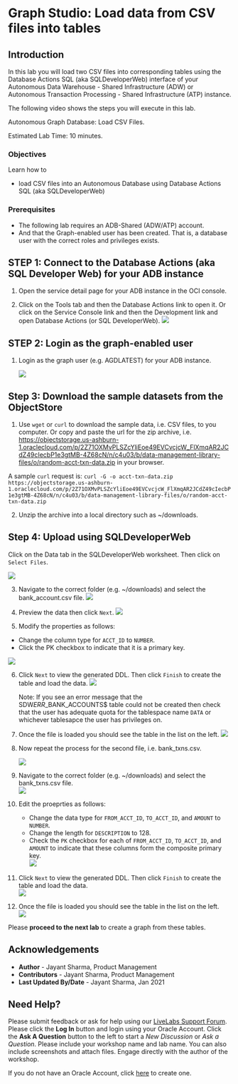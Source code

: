 # Graph Studio: Load data from CSV files into tables

## Introduction

In this lab you will load two CSV files into corresponding tables using the Database Actions SQL (aka SQLDeveloperWeb) interface of your 
Autonomous Data Warehouse - Shared Infrastructure (ADW) or Autonomous Transaction Processing - Shared Infrastructure (ATP) instance.

The following video shows the steps you will execute in this lab.

[](youtube:4BTSg2u1Pa0) Autonomous Graph Database: Load CSV Files.



Estimated Lab Time: 10 minutes. 

### Objectives

Learn how to
- load CSV files into an Autonomous Database using Database Actions SQL (aka SQLDeveloperWeb)


### Prerequisites

- The following lab requires an ADB-Shared (ADW/ATP) account. 
- And that the Graph-enabled user has been created. That is, a database user with the correct roles and privileges exists.


## **STEP 1**: Connect to the Database Actions (aka SQL Developer Web) for your ADB instance

1. Open the service detail page for your ADB instance in the OCI console. 

2. Click on the Tools tab and then the Database Actions link to open it. Or click on the Service Console link and then the Development link and open Database Actions (or SQL DeveloperWeb).
   ![](./images/01-launch-SDW-tools-page.png " ")

## **STEP 2**: Login as the graph-enabled user

1. Login as the graph user (e.g. AGDLATEST) for your ADB instance. 

    ![](./images/02-SDW-login.png " ")

## **Step 3**: Download the sample datasets from the ObjectStore

1. Use `wget` or `curl` to download the sample data, i.e. CSV files, to you computer. Or copy and paste the url for the zip archive, i.e.  https://objectstorage.us-ashburn-1.oraclecloud.com/p/2Z71OXMvPLSZcYliEoe49EVCvcjcW_FlXmqAR2JCdZ49cIecbP1e3gtMB-4Z68cN/n/c4u03/b/data-management-library-files/o/random-acct-txn-data.zip in your browser.

A sample `curl` request is:
`curl -G -o acct-txn-data.zip https://objectstorage.us-ashburn-1.oraclecloud.com/p/2Z71OXMvPLSZcYliEoe49EVCvcjcW_FlXmqAR2JCdZ49cIecbP1e3gtMB-4Z68cN/n/c4u03/b/data-management-library-files/o/random-acct-txn-data.zip`

2. Unzip the archive into a local directory such as ~/downloads.

## **Step 4**: Upload using SQLDeveloperWeb

Click on the Data tab in the SQLDeveloperWeb worksheet. Then click on `Select Files`.

![](./images/03-upload-first-file.png)

3. Navigate to the correct folder (e.g. ~/downloads) and select the bank_account.csv file.
![](./images/04-choose-accts-file.png)

4. Preview the data then click `Next`.
![](./images/05-preview-accts-file.png)

5. Modify the properties as follows:
- Change the column type for `ACCT_ID` to `NUMBER`.
- Click the PK checkbox to indicate that it is a primary key.

![](./images/06-accts-edit-properties.png)

6. Click `Next` to view the generated DDL. Then click `Finish` to create the table and load the data. 
   ![](./images/07-accts-view-ddl.png)
   
   Note: If you see an error message that the SDW$ERR$_BANK_ACCOUNTS$ table could not be created then check that the user has adequate quota for the tablespace name `DATA` or whichever tablesapce the user has privileges on.

7. Once the file is loaded you should see the table in the list on the left.
   ![](./images/08-accts-loaded.png)

8. Now repeat the process for the second file, i.e. bank_txns.csv. 
   
   ![](./images/09-upload-second-file.png)

9. Navigate to the correct folder (e.g. ~/downloads) and select the bank_txns.csv file.  
   ![](./images/10-choose-txns-file.png)

10. Edit the proeprties as follows:
    - Change the data type for `FROM_ACCT_ID`, `TO_ACCT_ID`, and `AMOUNT` to `NUMBER`.
    - Change the length for `DESCRIPTION` to 128.
    - Check the `PK` checkbox for each of `FROM_ACCT_ID`, `TO_ACCT_ID`, and `AMOUNT` to indicate that these columns form the composite primary key.  
    ![](./images/11-txns-edit-properties.png)
  
11. Click `Next` to view the generated DDL. Then click `Finish` to create the table and load the data.  
   ![](./images/12-txns-ddl.png)

12. Once the file is loaded you should see the table in the list on the left.  
   ![](./images/13-txns-loaded.png)


Please **proceed to the next lab** to create a graph from these tables.

## Acknowledgements
* **Author** - Jayant Sharma, Product Management
* **Contributors** -  Jayant Sharma, Product Management
* **Last Updated By/Date** - Jayant Sharma, Jan 2021
  
## Need Help?
Please submit feedback or ask for help using our [LiveLabs Support Forum](https://community.oracle.com/tech/developers/categories/oracle-graph). Please click the **Log In** button and login using your Oracle Account. Click the **Ask A Question** button to the left to start a *New Discussion* or *Ask a Question*.  Please include your workshop name and lab name.  You can also include screenshots and attach files.  Engage directly with the author of the workshop.

If you do not have an Oracle Account, click [here](https://profile.oracle.com/myprofile/account/create-account.jspx) to create one.
